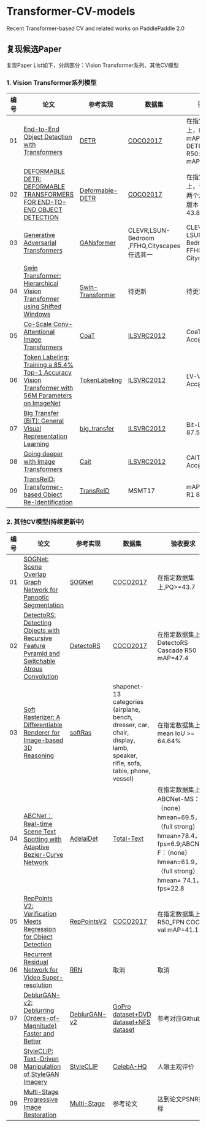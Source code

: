 # Transformer-CV-models
Recent Transformer-based CV and related works on PaddlePaddle 2.0

## 复现候选Paper

复现Paper List如下，分两部分：Vision Transformer系列、其他CV模型

### 1. Vision Transformer系列模型

| 编号 | 论文 | 参考实现 | 数据集 | 验收要求 |
| ---| --- | --- | --- | --- |
| 01 | [End-to-End Object Detection with Transformers](https://arxiv.org/abs/2005.12872) | [DETR](https://github.com/facebookresearch/detr) | [COCO2017](https://cocodataset.org/#download) | 在指定数据集上，DETR-R50: mAP >= 42.0; DETR-DC5-R50: mAP>=43.3 |
| 02 | [DEFORMABLE DETR: DEFORMABLE TRANSFORMERS FOR END-TO-END OBJECT DETECTION](https://arxiv.org/abs/2010.04159) | [Deformable-DETR](https://github.com/fundamentalvision/Deformable-DETR) | [COCO2017](https://cocodataset.org/#download) | 在指定数据集上，论文中不带两个加强trick的版本 >= 43.8mAP |
| 03 | [Generative Adversarial Transformers](https://arxiv.org/pdf/2103.01209.pdf) | [GANsformer](https://github.com/dorarad/gansformer) | CLEVR,LSUN-Bedroom ,FFHQ,Cityscapes任选其一 | CLEVR:9.24  LSUN-Bedroom: 6.15  FFHQ:7.42  Cityscapes:5.23 |
| 04 | [Swin Transformer: Hierarchical Vision Transformer using Shifted Windows](https://arxiv.org/abs/2103.14030) | [Swin-Transformer](https://github.com/microsoft/Swin-Transformer) | 待更新 | 待更新 |
| 05 | [Co-Scale Conv-Attentional Image Transformers](https://arxiv.org/abs/2104.06399) | [CoaT](https://github.com/mlpc-ucsd/CoaT) | [ILSVRC2012](http://image-net.org/challenges/LSVRC/2012/2012-downloads)  | CoaT-Lite Small Acc@1 81.9 |
| 06 | [Token Labeling: Training a 85.4% Top-1 Accuracy Vision Transformer with 56M Parameters on ImageNet](https://arxiv.org/abs/2104.10858) | [TokenLabeling](https://github.com/zihangJiang/TokenLabeling) | [ILSVRC2012](http://image-net.org/challenges/LSVRC/2012/2012-downloads)  | LV-ViT-M(448) Acc@1 85.5 |
| 07 | [Big Transfer (BiT): General Visual Representation Learning](https://arxiv.org/abs/1912.11370) | [big_transfer](https://github.com/google-research/big_transfer) | [ILSVRC2012](http://image-net.org/challenges/LSVRC/2012/2012-downloads) | Bit-L Acc@top1 87.54 |
| 08 | [Going deeper with Image Transformers](https://arxiv.org/abs/2103.17239) | [Cait](https://github.com/facebookresearch/deit) | [ILSVRC2012](http://image-net.org/challenges/LSVRC/2012/2012-downloads) | CAIT-XS-24 Acc@top1 84.1 |
| 09 | [TransReID: Transformer-based Object Re-Identification](https://arxiv.org/pdf/2102.04378.pdf) | [TransReID](https://github.com/heshuting555/TransReID) | MSMT17 | mAP 69.4% / R1 86.2% |

### 2. 其他CV模型(持续更新中)

| 编号 | 论文 | 参考实现 | 数据集 | 验收要求 |
| ---| --- | --- | --- | --- |
| 01 | [SOGNet: Scene Overlap Graph Network for Panoptic Segmentation](https://arxiv.org/pdf/1911.07527.pdf) | [SOGNet](https://github.com/LaoYang1994/SOGNet) | [COCO2017](https://cocodataset.org/#download) | 在指定数据集上,PQ>=43.7 |
| 02 | [DetectoRS: Detecting Objects with Recursive Feature Pyramid and Switchable Atrous Convolution](https://arxiv.org/pdf/2006.02334.pdf) | [DetectoRS](https://github.com/open-mmlab/mmdetection/tree/master/configs/detectors) | [COCO2017](https://cocodataset.org/#download) | 在指定数据集上，DetectoRS Cascade R50 mAP=47.4 |
| 03 | [Soft Rasterizer: A Differentiable Renderer for Image-based 3D Reasoning](https://arxiv.org/abs/1904.01786) | [softRas](https://github.com/ShichenLiu/softRas) | shapenet-13 categories (airplane, bench, dresser, car, chair, display, lamb, speaker, rifle, sofa, table, phone, vessel) | 在指定数据集上，mean IoU >= 64.64% |
| 04 | [ABCNet：Real-time Scene Text Spotting with Adaptive Bezier-Curve Network](https://arxiv.org/abs/2002.10200) | [AdelaiDet](https://github.com/aim-uofa/AdelaiDet) | [Total-Text](https://github.com/cs-chan/Total-Text-Dataset/tree/master/Dataset) | 在指定数据集上，ABCNet-MS：（none）hmean=69.5，（full strong）hmean=78.4，fps=6.9;ABCNet-F：（none）hmean=61.9，（full strong）hmean= 74.1，fps=22.8 |
| 05 | [RepPoints V2: Verification Meets Regression for Object Detection](https://arxiv.org/abs/2007.08508) | [RepPointsV2](https://github.com/Scalsol/RepPointsV2) | [COCO2017](https://cocodataset.org/#download) | 在指定数据集上，R50_FPN COCO val mAP=41.1 |
| 06 | [Recurrent Residual Network for Video Super-resolution](https://arxiv.org/pdf/2008.05765.pdf) | [RRN](https://github.com/junpan19/RRN) | 取消 | 取消 | 
| 07 | [DeblurGAN-v2: Deblurring (Orders-of-Magnitude) Faster and Better](https://arxiv.org/pdf/1908.03826.pdf) | [DeblurGAN-v2](https://github.com/VITA-Group/DeblurGANv2) |  [GoPro dataset+DVD dataset+NFS dataset](https://)  | 参考对应Github | 
| 08 | [StyleCLIP: Text-Driven Manipulation of StyleGAN Imagery](https://arxiv.org/pdf/2103.17249.pdf) | [StyleCLIP](https://github.com/orpatashnik/StyleCLIP) |  [CelebA-HQ](https://)  | 人眼主观评价 | 
| 09 | [Multi-Stage Progressive Image Restoration](https://arxiv.org/pdf/2102.02808.pdf) | [Multi-Stage]() | 参考论文 | 达到论文PSNR指标 | 